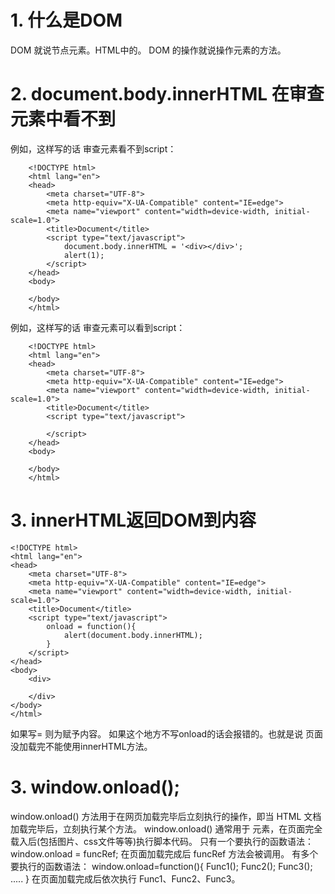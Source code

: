 # 1. 什么是DOM
DOM 就说节点元素。HTML中的。
DOM 的操作就说操作元素的方法。

# 2. document.body.innerHTML 在审查元素中看不到
例如，这样写的话 审查元素看不到script：
```
    <!DOCTYPE html>
    <html lang="en">
    <head>
        <meta charset="UTF-8">
        <meta http-equiv="X-UA-Compatible" content="IE=edge">
        <meta name="viewport" content="width=device-width, initial-scale=1.0">
        <title>Document</title>
        <script type="text/javascript"> 
            document.body.innerHTML = '<div></div>';
            alert(1);
        </script>
    </head>
    <body>
        
    </body>
    </html>
```

例如，这样写的话 审查元素可以看到script：
```
    <!DOCTYPE html>
    <html lang="en">
    <head>
        <meta charset="UTF-8">
        <meta http-equiv="X-UA-Compatible" content="IE=edge">
        <meta name="viewport" content="width=device-width, initial-scale=1.0">
        <title>Document</title>
        <script type="text/javascript"> 
           
        </script>
    </head>
    <body>
        
    </body>
    </html>
```

# 3. innerHTML返回DOM到内容
```
<!DOCTYPE html>
<html lang="en">
<head>
    <meta charset="UTF-8">
    <meta http-equiv="X-UA-Compatible" content="IE=edge">
    <meta name="viewport" content="width=device-width, initial-scale=1.0">
    <title>Document</title>
    <script type="text/javascript">
        onload = function(){
            alert(document.body.innerHTML);
        }
    </script>
</head>
<body>
    <div>

    </div>
</body>
</html>
```
如果写= 则为赋予内容。
如果这个地方不写onload的话会报错的。也就是说 页面没加载完不能使用innerHTML方法。

# 3. window.onload();
window.onload() 方法用于在网页加载完毕后立刻执行的操作，即当 HTML 文档加载完毕后，立刻执行某个方法。
window.onload() 通常用于 <body> 元素，在页面完全载入后(包括图片、css文件等等)执行脚本代码。
只有一个要执行的函数语法：
window.onload = funcRef;
在页面加载完成后 funcRef 方法会被调用。
有多个要执行的函数语法：
window.onload=function(){
    Func1();
    Func2();
    Func3();
    .....
}
在页面加载完成后依次执行 Func1、Func2、Func3。
